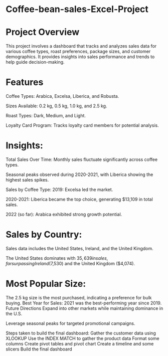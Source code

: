 # Coffee-bean-sales-Excel-Project
# Project Overview #
This project involves a dashboard that tracks and analyzes sales data for various coffee types, roast preferences, package sizes, and customer demographics. It provides insights into sales performance and trends to help guide decision-making.

# Features
Coffee Types: Arabica, Excelsa, Liberica, and Robusta.

Sizes Available: 0.2 kg, 0.5 kg, 1.0 kg, and 2.5 kg.

Roast Types: Dark, Medium, and Light.

Loyalty Card Program: Tracks loyalty card members for potential analysis.

# Insights:
Total Sales Over Time:
Monthly sales fluctuate significantly across coffee types.

Seasonal peaks observed during 2020-2021, with Liberica showing the highest sales spikes.

Sales by Coffee Type:
2019: Excelsa led the market.

2020-2021: Liberica became the top choice, generating $13,109 in total sales.

2022 (so far): Arabica exhibited strong growth potential.

# Sales by Country:
Sales data includes the United States, Ireland, and the United Kingdom.

The United States dominates with $35,639 in sales, far surpassing Ireland ($7,530) and the United Kingdom ($4,074).

# Most Popular Size:
The 2.5 kg size is the most purchased, indicating a preference for bulk buying.
Best Year for Sales:
2021 was the best-performing year since 2019.
Future Directions
Expand into other markets while maintaining dominance in the U.S.

Leverage seasonal peaks for targeted promotional campaigns.

Steps taken to build the final dashboard:
Gather the customer data using XLOOKUP
Use the INDEX MATCH to gather the product data
Format some columns
Create pivot tables and pivot chart
Create a timeline and some slicers
Build the final dashboard
